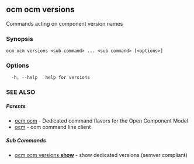 ## ocm ocm versions

Commands acting on component version names

### Synopsis

```
ocm ocm versions <sub-command> ... <sub command> [<options>]
```

### Options

```
  -h, --help   help for versions
```

### SEE ALSO

##### Parents

* [ocm ocm](ocm_ocm.md)	 - Dedicated command flavors for the Open Component Model
* [ocm](ocm.md)	 - ocm command line client


##### Sub Commands

* [ocm ocm versions <b>show</b>](ocm_ocm_versions_show.md)	 - show dedicated versions (semver compliant)


